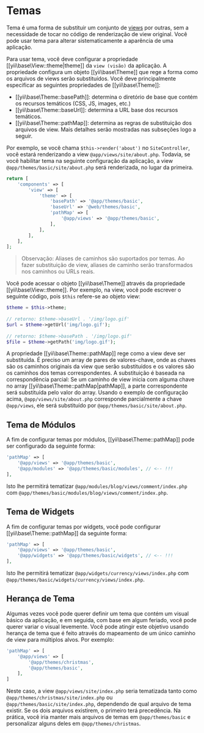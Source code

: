 Temas
=====
 
Tema é uma forma de substituir um conjunto de [views](structure-views.md) por outras, sem a necessidade de tocar no código de renderização de view original. Você pode usar tema para alterar sistematicamente a aparência de uma aplicação.
 
Para usar tema, você deve configurar a propriedade [[yii\base\View::theme|theme]] da `view (visão)` da aplicação.
A propriedade configura um objeto [[yii\base\Theme]] que rege a forma como os arquivos de views serão substituídos. Você deve principalmente especificar as seguintes propriedades de [[yii\base\Theme]]:
 
- [[yii\base\Theme::basePath]]: determina o diretório de base que contém os recursos temáticos (CSS, JS, images, etc.)
- [[yii\base\Theme::baseUrl]]: determina a URL base dos recursos temáticos.
- [[yii\base\Theme::pathMap]]: determina as regras de substituição dos arquivos de view. Mais detalhes serão mostradas nas subseções logo a seguir.
 
Por exemplo, se você chama `$this->render('about')` no `SiteController`, você estará renderizando a view
`@app/views/site/about.php`. Todavia, se você habilitar tema na seguinte configuração da aplicação, a view `@app/themes/basic/site/about.php` será renderizada, no lugar da primeira.
 
```php
return [
    'components' => [
        'view' => [
            'theme' => [
                'basePath' => '@app/themes/basic',
                'baseUrl' => '@web/themes/basic',
                'pathMap' => [
                    '@app/views' => '@app/themes/basic',
                ],
            ],
        ],
    ],
];
```
 
> Observação: Aliases de caminhos são suportados por temas. Ao fazer substituição de view, aliases de caminho serão transformados nos caminhos ou URLs reais.
 
Você pode acessar o objeto [[yii\base\Theme]] através da propriedade [[yii\base\View::theme]]. Por exemplo, na view, você pode escrever o seguinte código, pois `$this` refere-se ao objeto view:
 
```php
$theme = $this->theme;
 
// retorno: $theme->baseUrl . '/img/logo.gif'
$url = $theme->getUrl('img/logo.gif');
 
// retorno: $theme->basePath . '/img/logo.gif'
$file = $theme->getPath('img/logo.gif');
```
 
A propriedade [[yii\base\Theme::pathMap]] rege como a view deve ser substituída. É preciso um array de pares de valores-chave, onde as chaves são os caminhos originais da view que serão substituídos e os valores são os caminhos dos temas correspondentes. A substituição é baseada na correspondência parcial: Se um caminho de view inicia com alguma chave no array [[yii\base\Theme::pathMap|pathMap]], a parte correspondente será substituída pelo valor do array.
Usando o exemplo de configuração acima,
`@app/views/site/about.php` corresponde parcialmente a chave
`@app/views`, ele será substituído por `@app/themes/basic/site/about.php`.
 
 
## Tema de Módulos <span id="theming-modules"></span>
 
A fim de configurar temas por módulos, [[yii\base\Theme::pathMap]] pode ser configurado da seguinte forma:
 
```php
'pathMap' => [
    '@app/views' => '@app/themes/basic',
    '@app/modules' => '@app/themes/basic/modules', // <-- !!!
],
```
 
Isto lhe permitirá tematizar `@app/modules/blog/views/comment/index.php` com `@app/themes/basic/modules/blog/views/comment/index.php`.
 
 
## Tema de Widgets <span id="theming-widgets"></span>
 
A fim de configurar temas por widgets, você pode configurar [[yii\base\Theme::pathMap]] da seguinte forma:
 
```php
'pathMap' => [
    '@app/views' => '@app/themes/basic',
    '@app/widgets' => '@app/themes/basic/widgets', // <-- !!!
],
```
 
Isto lhe permitirá tematizar `@app/widgets/currency/views/index.php` com `@app/themes/basic/widgets/currency/views/index.php`.
 
 
## Herança de Tema <span id="theme-inheritance"></span>
 
Algumas vezes você pode querer definir um tema que contém um visual básico da aplicação, e em seguida, com base em algum feriado, você pode querer variar o visual levemente. Você pode atingir este objetivo usando herança de tema que é feito através do mapeamento de um único caminho de view para múltiplos alvos. Por exemplo:
 
```php
'pathMap' => [
    '@app/views' => [
        '@app/themes/christmas',
        '@app/themes/basic',
    ],
]
```
 
Neste caso, a view `@app/views/site/index.php` seria tematizada tanto como `@app/themes/christmas/site/index.php` ou
`@app/themes/basic/site/index.php`, dependendo de qual arquivo de tema existir. Se os dois arquivos existirem, o primeiro terá precedência. Na prática, você iria manter mais arquivos de temas em `@app/themes/basic` e personalizar alguns deles em `@app/themes/christmas`.

